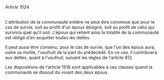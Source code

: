 ###### Article 1524

L'attribution de la communauté entière ne peut être convenue que pour le cas de survie, soit au profit d'un époux désigné, soit au profit de celui qui survivra quel qu'il soit. L'époux qui retient ainsi la totalité de la communauté est obligé d'en acquitter toutes les dettes.

Il peut aussi être convenu, pour le cas de survie, que l'un des époux aura, outre sa moitié, l'usufruit de la part du prédécédé. En ce cas, il contribuera aux dettes, quant à l'usufruit, suivant les règles de l'article 612.

Les dispositions de l'article 1518 sont applicables à ces clauses quand la communauté se dissout du vivant des deux époux.

